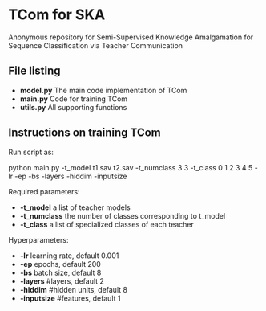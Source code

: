 # TCom for SKA
Anonymous repository for Semi-Supervised Knowledge Amalgamation for Sequence Classification via Teacher Communication 

## File listing

+ __model.py__ The main code implementation of TCom
+ __main.py__ Code for training TCom
+ __utils.py__ All supporting functions

## Instructions on training TCom

Run script as:

  python main.py -t_model t1.sav t2.sav -t_numclass 3 3 -t_class 0 1 2 3 4 5 -lr -ep -bs -layers -hiddim -inputsize

Required parameters:

+ __-t_model__ a list of teacher models
+ __-t_numclass__ the number of classes corresponding to t_model
+ __-t_class__ a list of specialized classes of each teacher 

Hyperparameters:
+ __-lr__ learning rate, default 0.001
+ __-ep__ epochs, default 200
+ __-bs__ batch size, default 8
+ __-layers__ #layers, default 2
+ __-hiddim__ #hidden units, default 8
+ __-inputsize__ #features, default 1
